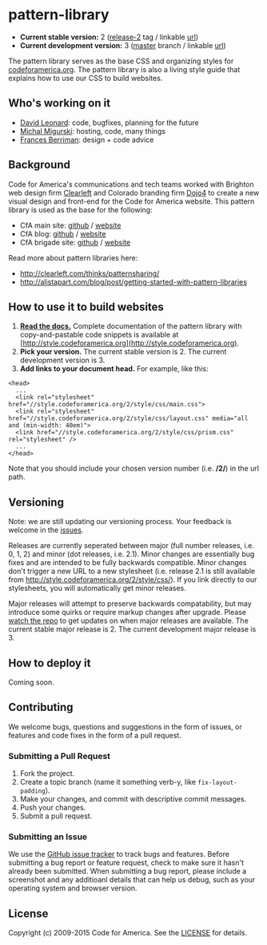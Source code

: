 pattern-library
======

* **Current stable version:** 2 ([release-2](https://github.com/codeforamerica/pattern-library/releases/tag/release-2.1) tag / linkable [url](https://style.codeforamerica.org/2/))
* **Current development version:** 3 ([master](https://github.com/codeforamerica/pattern-library/tree/master) branch / linkable [url](https://style.codeforamerica.org/3/))

The pattern library serves as the base CSS and organizing styles for [codeforamerica.org](http://codeforamerica.org). The pattern library is also a living style guide that explains how to use our CSS to build websites.

## Who's working on it

* [David Leonard](https://www.codeforamerica.org/people/david-leonard/): code, bugfixes, planning for the future
* [Michal Migurski](https://www.codeforamerica.org/people/david-leonard/): hosting, code, many things
* [Frances Berriman](https://www.codeforamerica.org/people/frances-berriman/): design + code advice

## Background

Code for America's communications and tech teams worked with Brighton web design firm [Clearleft](http://clearleft.com/) and Colorado branding firm [Dojo4](http://dojo4.com/) to create a new visual design and front-end for the Code for America website. This pattern library is used as the base for the following:

* CfA main site: [github](https://github.com/codeforamerica/codeforamerica.org) / [website](https://www.codeforamerica.org)
* CfA blog: [github](https://github.com/codeforamerica/cfawp2012) / [website](https://www.codeforamerica.org/blog/)
* CfA brigade site: [github](https://github.com/codeforamerica/brigade-alpha) / [website](https://www.codeforamerica.org/brigade)

Read more about pattern libraries here:

* http://clearleft.com/thinks/patternsharing/
* http://alistapart.com/blog/post/getting-started-with-pattern-libraries

## How to use it to build websites

1. **[Read the docs.](http://style.codeforamerica.org)** Complete documentation of the pattern library with copy-and-pastable code snippets is available at [http://style.codeforamerica.org](http://style.codeforamerica.org).
2. **Pick your version.** The current stable version is 2. The current development version is 3. 
3. **Add links to your document head.** For example, like this:

```
<head>
  ...
  <link rel="stylesheet" href="//style.codeforamerica.org/2/style/css/main.css">
  <link rel="stylesheet" href="//style.codeforamerica.org/2/style/css/layout.css" media="all and (min-width: 40em)">
  <link href="//style.codeforamerica.org/2/style/css/prism.css" rel="stylesheet" />
  ...
</head>
```
Note that you should include your chosen version number (i.e. **/2/**) in the url path.

## Versioning

Note: we are still updating our versioning process. Your feedback is welcome in the [issues](https://github.com/codeforamerica/pattern-library/issues).

Releases are currently seperated between major (full number releases, i.e. 0, 1, 2) and minor (dot releases, i.e. 2.1). Minor changes are essentially bug fixes and are intended to be fully backwards compatible. Minor changes don't trigger a new URL to a new stylesheet (i.e. release 2.1 is still available from http://style.codeforamerica.org/2/style/css/). If you link directly to our stylesheets, you will automatically get minor releases.

Major releases will attempt to preserve backwards compatability, but may introduce some quirks or require markup changes after upgrade. Please [watch the repo](https://github.com/codeforamerica/pattern-library/subscription) to get updates on when major releases are available. The current stable major release is 2. The current development major release is 3.

## How to deploy it

Coming soon.

## Contributing

We welcome bugs, questions and suggestions in the form of issues, or features and code fixes in the form of a pull request.

### Submitting a Pull Request

1. Fork the project.
2. Create a topic branch (name it something verb-y, like `fix-layout-padding`).
3. Make your changes, and commit with descriptive commit messages.
4. Push your changes.
5. Submit a pull request.

### <a name="issues"></a>Submitting an Issue

We use the [GitHub issue tracker](https://github.com/codeforamerica/codeforamerica.org/issues) to track bugs and features. Before submitting a bug report or feature request, check to make sure it hasn't already been submitted. When submitting a bug report, please include a screenshot and any additioanl details that can help us debug, such as your operating system and browser version.

## License

Copyright (c) 2009-2015 Code for America. See the [LICENSE](https://github.com/codeforamerica/pattern-library/blob/master/LICENSE) for details.
